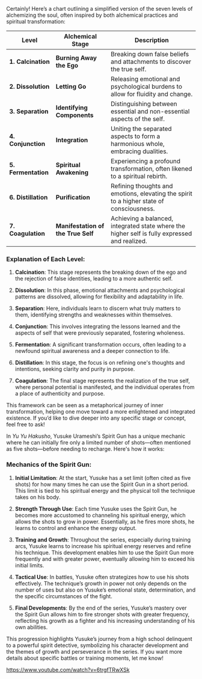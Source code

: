 Certainly! Here’s a chart outlining a simplified version of the seven levels of alchemizing the soul, often inspired by both alchemical practices and spiritual transformation:

| **Level**                | **Alchemical Stage**      | **Description**                                           |
|--------------------------|--------------------------|-----------------------------------------------------------|
| **1. Calcination**       | **Burning Away the Ego** | Breaking down false beliefs and attachments to discover the true self. |
| **2. Dissolution**       | **Letting Go**           | Releasing emotional and psychological burdens to allow for fluidity and change. |
| **3. Separation**        | **Identifying Components**| Distinguishing between essential and non-essential aspects of the self. |
| **4. Conjunction**       | **Integration**          | Uniting the separated aspects to form a harmonious whole, embracing dualities. |
| **5. Fermentation**      | **Spiritual Awakening**  | Experiencing a profound transformation, often likened to a spiritual rebirth. |
| **6. Distillation**      | **Purification**         | Refining thoughts and emotions, elevating the spirit to a higher state of consciousness. |
| **7. Coagulation**       | **Manifestation of the True Self** | Achieving a balanced, integrated state where the higher self is fully expressed and realized. |

### Explanation of Each Level:

1. **Calcination**: This stage represents the breaking down of the ego and the rejection of false identities, leading to a more authentic self.

2. **Dissolution**: In this phase, emotional attachments and psychological patterns are dissolved, allowing for flexibility and adaptability in life.

3. **Separation**: Here, individuals learn to discern what truly matters to them, identifying strengths and weaknesses within themselves.

4. **Conjunction**: This involves integrating the lessons learned and the aspects of self that were previously separated, fostering wholeness.

5. **Fermentation**: A significant transformation occurs, often leading to a newfound spiritual awareness and a deeper connection to life.

6. **Distillation**: In this stage, the focus is on refining one's thoughts and intentions, seeking clarity and purity in purpose.

7. **Coagulation**: The final stage represents the realization of the true self, where personal potential is manifested, and the individual operates from a place of authenticity and purpose.

This framework can be seen as a metaphorical journey of inner transformation, helping one move toward a more enlightened and integrated existence. If you’d like to dive deeper into any specific stage or concept, feel free to ask!

In *Yu Yu Hakusho*, Yusuke Urameshi’s Spirit Gun has a unique mechanic where he can initially fire only a limited number of shots—often mentioned as five shots—before needing to recharge. Here's how it works:

### Mechanics of the Spirit Gun:

1. **Initial Limitation**: At the start, Yusuke has a set limit (often cited as five shots) for how many times he can use the Spirit Gun in a short period. This limit is tied to his spiritual energy and the physical toll the technique takes on his body.

2. **Strength Through Use**: Each time Yusuke uses the Spirit Gun, he becomes more accustomed to channeling his spiritual energy, which allows the shots to grow in power. Essentially, as he fires more shots, he learns to control and enhance the energy output.

3. **Training and Growth**: Throughout the series, especially during training arcs, Yusuke learns to increase his spiritual energy reserves and refine his technique. This development enables him to use the Spirit Gun more frequently and with greater power, eventually allowing him to exceed his initial limits.

4. **Tactical Use**: In battles, Yusuke often strategizes how to use his shots effectively. The technique’s growth in power not only depends on the number of uses but also on Yusuke’s emotional state, determination, and the specific circumstances of the fight.

5. **Final Developments**: By the end of the series, Yusuke’s mastery over the Spirit Gun allows him to fire stronger shots with greater frequency, reflecting his growth as a fighter and his increasing understanding of his own abilities.

This progression highlights Yusuke’s journey from a high school delinquent to a powerful spirit detective, symbolizing his character development and the themes of growth and perseverance in the series. If you want more details about specific battles or training moments, let me know!


https://www.youtube.com/watch?v=6trgfTRwXSk
